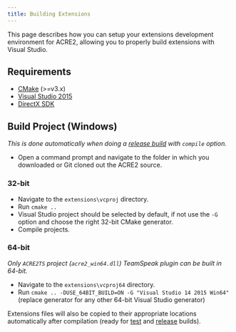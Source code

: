 ```yaml
---
title: Building Extensions
---
```


This page describes how you can setup your extensions development environment for ACRE2, allowing you to properly build extensions with Visual Studio.

## Requirements

- [CMake](https://cmake.org/) (>=v3.x)
- [Visual Studio 2015](https://www.visualstudio.com/en-us/downloads/download-visual-studio-vs.aspx)
- [DirectX SDK](https://www.microsoft.com/en-gb/download/details.aspx?id=6812)

## Build Project (Windows)

_This is done automatically when doing a [release build](./Building-ACRE2#create-a-release-build) with `compile` option._

- Open a command prompt and navigate to the folder in which you downloaded or Git cloned out the ACRE2 source.

### 32-bit

- Navigate to the `extensions\vcproj` directory.
- Run `cmake ..`
- Visual Studio project should be selected by default, if not use the `-G` option and choose the right 32-bit CMake generator.
- Compile projects.

### 64-bit

_Only `ACRE2TS` project (`acre2_win64.dll`) TeamSpeak plugin can be built in 64-bit._

- Navigate to the `extensions\vcproj64` directory.
- Run `cmake .. -DUSE_64BIT_BUILD=ON -G "Visual Studio 14 2015 Win64"` (replace generator for any other 64-bit Visual Studio generator)

Extensions files will also be copied to their appropriate locations automatically after compilation (ready for [test](./Building-ACRE2#create-a-test-build) and [release](./Building-ACRE2#create-a-release-build) builds).
